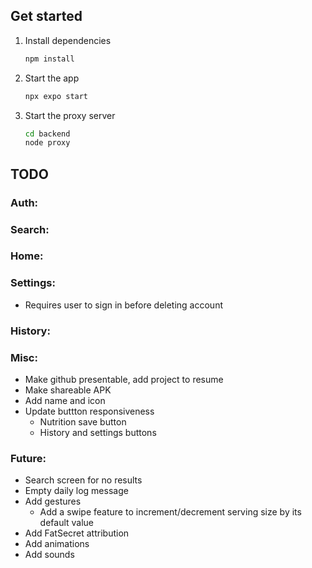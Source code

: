 ## Get started

1. Install dependencies

   ```bash
   npm install
   ```

2. Start the app

   ```bash
   npx expo start
   ```

3. Start the proxy server
   ```bash
   cd backend
   node proxy
   ```


## TODO
### Auth:

### Search:

### Home:

### Settings:
- Requires user to sign in before deleting account

### History:

### Misc:
- Make github presentable, add project to resume
- Make shareable APK
- Add name and icon
- Update buttton responsiveness 
   - Nutrition save button
   - History and settings buttons

### Future:
- Search screen for no results
- Empty daily log message
- Add gestures
   - Add a swipe feature to increment/decrement serving size by its default value
- Add FatSecret attribution
- Add animations
- Add sounds